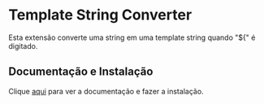# Template String Converter

Esta extensão converte uma string em uma template string quando "${" é digitado.

## Documentação e Instalação

Clique [aqui](https://marketplace.visualstudio.com/items?itemName=meganrogge.template-string-converter) para ver a documentação e fazer a instalação.
